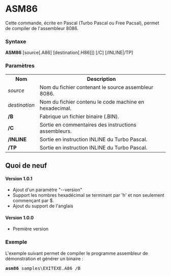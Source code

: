 # ASM86
Cette commande, écrite en Pascal (Turbo Pascal ou Free Pacsal), permet de compiler de l'assembleur 8086.

<h3>Syntaxe</h3>

<b>ASM86</b> [source[.A86] [destination[.H86]]] [/C] [/INLINE|/TP]

<h3>Paramètres</h3>

<table>
  <tr>
    <th>Nom</th>
    <th>Description</th>
  </tr>
  <tr>
    <td><i>source</i></td>
    <td>Nom du fichier contenant le source assembleur 8086.</td>
  </tr>
  <tr>
    <td><i>destination</i></td>
    <td>Nom du fichier contenu le code machine en hexadecimal.</td>
  </tr>
  <tr>
    <td><b>/B</b></td>
    <td>Fabrique un fichier binaire (.BIN).</td>
  </tr>
  <tr>
    <td><b>/C</b></td>
    <td>Sortie en commentaires des instructions assembleurs.</td>
  </tr>
  <tr>
    <td><b>/INLINE</b></td>
    <td>Sortie en instruction INLINE du Turbo Pascal.</td>
  </tr>
  <tr>
    <td><b>/TP</b></td>
    <td>Sortie en instruction INLINE du Turbo Pascal.</td>
  </tr>
</table>

<h2>Quoi de neuf</h2>

<h4>Version 1.0.1</h4>
<ul>
  <li>Ajout d'un paramètre "--version"</li>
  <li>Support les nombres hexadécimal se terminant par 'h' et non seulement commençant par $.</li>
  <li>Ajout du support de l'anglais</li>
</ul>


<h4>Version 1.0.0</h4>
<ul>
  <li>Première version</li>
</ul>

<h3>Exemple</h3>

L'exemple suivant permet de compiler le programme assembleur de démonstration et générer un binaire :

<pre>
<b>asm86</b> samples\EXITEXE.A86 /B
</pre>

